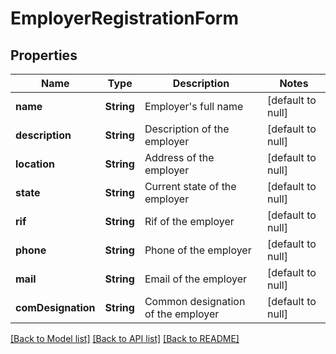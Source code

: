 # EmployerRegistrationForm
## Properties

Name | Type | Description | Notes
------------ | ------------- | ------------- | -------------
**name** | **String** | Employer&#39;s full name | [default to null]
**description** | **String** | Description of the employer | [default to null]
**location** | **String** | Address of the employer | [default to null]
**state** | **String** | Current state of the employer | [default to null]
**rif** | **String** | Rif of the employer | [default to null]
**phone** | **String** | Phone of the employer | [default to null]
**mail** | **String** | Email of the employer | [default to null]
**comDesignation** | **String** | Common designation of the employer | [default to null]

[[Back to Model list]](../../README.md#documentation-for-models) [[Back to API list]](../../README.md#documentation-for-api-endpoints) [[Back to README]](../../README.md)

